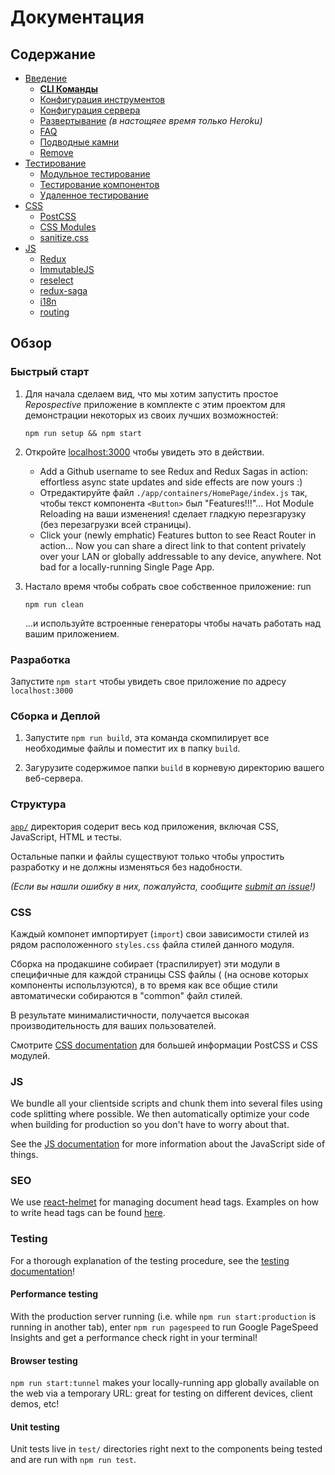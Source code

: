 # Документация

## Содержание

- [Введение](general)
  - [**CLI Команды**](general/commands.md)
  - [Конфигурация инструментов](general/files.md)
  - [Конфигурация сервера](general/server-configs.md)
  - [Развертывание](general/deployment.md) *(в настощяее время только Heroku)*
  - [FAQ](general/faq.md)
  - [Подводные камни](general/gotchas.md)
  - [Remove](general/remove.md)
- [Тестирование](testing)
  - [Модульное тестирование](testing/unit-testing.md)
  - [Тестирование компонентов](testing/component-testing.md)
  - [Удаленное тестирование](testing/remote-testing.md)
- [CSS](css)
  - [PostCSS](css/postcss.md)
  - [CSS Modules](css/css-modules.md)
  - [sanitize.css](css/sanitize.md)
- [JS](js)
  - [Redux](js/redux.md)
  - [ImmutableJS](js/immutablejs.md)
  - [reselect](js/reselect.md)
  - [redux-saga](js/redux-saga.md)
  - [i18n](js/i18n.md)
  - [routing](js/routing.md)

## Обзор

### Быстрый старт

1. Для начала сделаем вид, что мы  хотим запустить простое _Repospective_ приложение
   в комплекте с этим проектом для демонстрации некоторых из своих лучших возможностей:   

    ```Shell
    npm run setup && npm start
    ```

1. Откройте [localhost:3000](http://localhost:3000) чтобы увидеть это в действии.

    - Add a Github username to see Redux and Redux Sagas in action: effortless
      async state updates and side effects are now yours :)
    - Отредактируйте файл `./app/containers/HomePage/index.js` так, чтобы текст 
      компонента `<Button>` был "Features!!!"... Hot Module Reloading на ваши изменения!
      сделает гладкую перезгарузку (без перезагрузки всей страницы).
    - Click your (newly emphatic) Features button to see React Router in action...
      Now you can share a direct link to that content privately over your LAN or
      globally addressable to any device, anywhere. Not bad for a locally-running
      Single Page App.

1. Настало время чтобы собрать свое собственное приложение: run

    ```shell
    npm run clean
    ```

    ...и используйте встроенные генераторы чтобы начать работать над вашим приложением.

### Разработка

Запустите `npm start` чтобы увидеть свое приложение по адресу `localhost:3000`

### Сборка и Деплой

1. Запустите `npm run build`, эта команда скомпилирует все необходимые файлы и
 поместит их в папку `build`.

2. Загурузите содержимое папки `build` в корневую директорию вашего веб-сервера.

### Структура

[`app/`](../../../tree/master/app) директория содерит весь код приложения, включая CSS,
JavaScript, HTML и тесты.

Остальные папки и файлы существуют только чтобы упростить разработку и не должны изменяться без надобности.

*(Если вы нашли ошибку в них, пожалуйста, сообщите [submit an issue](https://github.com/mxstbr/react-boilerplate/issues)!)*

### CSS

Каждый компонет импортирует (`import`) свои зависимости стилей из рядом расположенного `styles.css` файла стилей данного модуля.

Сборка на продакшине собирает (траспилирует) эти модули в специфичные для каждой страницы CSS файлы (
 (на основе которых компоненты испольлзуются), в то время как все общие стили 
автоматически собираются в "common" файл стилей.

В результате минималистичности, получается высокая производительность для ваших пользователей. 

Смотрите [CSS documentation](./css/README.md) для большей информации PostCSS
и CSS модулей.

### JS

We bundle all your clientside scripts and chunk them into several files using
code splitting where possible. We then automatically optimize your code when
building for production so you don't have to worry about that.

See the [JS documentation](./js/README.md) for more information about the
JavaScript side of things.

### SEO

We use [react-helmet](https://github.com/nfl/react-helmet) for managing document head tags. Examples on how to
write head tags can be found [here](https://github.com/nfl/react-helmet#examples).

### Testing

For a thorough explanation of the testing procedure, see the
[testing documentation](./testing/README.md)!

#### Performance testing

With the production server running (i.e. while `npm run start:production` is running in
another tab), enter `npm run pagespeed` to run Google PageSpeed Insights and
get a performance check right in your terminal!

#### Browser testing

`npm run start:tunnel` makes your locally-running app globally available on the web
via a temporary URL: great for testing on different devices, client demos, etc!

#### Unit testing

Unit tests live in `test/` directories right next to the components being tested
and are run with `npm run test`.
